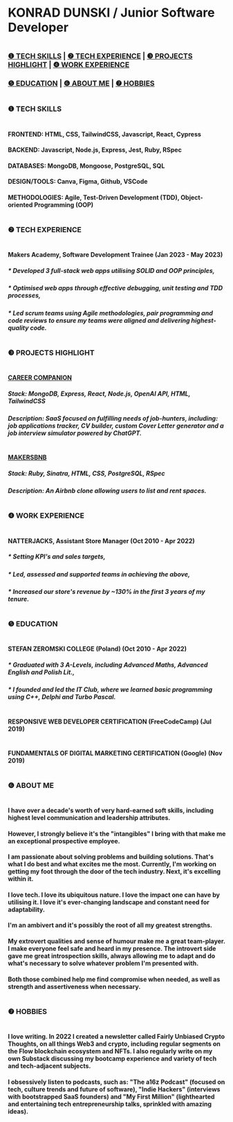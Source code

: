 # KONRAD DUNSKI / Junior Software Developer 

#

### [❶ TECH SKILLS](#tech-skills)  |  [❷ TECH EXPERIENCE](#tech-experience)  |  [❸ PROJECTS HIGHLIGHT](#projects-highlight)  |  [❹ WORK EXPERIENCE](#work-experience)
### [❺ EDUCATION](#education)  |  [❻ ABOUT ME](#about)  |  [❼ HOBBIES](#hobbies)

#
#

### <a name="tech-skills"></a> ❶ TECH SKILLS

#
#

#### **FRONTEND**:        HTML, CSS, TailwindCSS, Javascript, React, Cypress
#### **BACKEND**:         Javascript, Node.js, Express, Jest, Ruby, RSpec
#### **DATABASES**:       MongoDB, Mongoose, PostgreSQL, SQL
#### **DESIGN/TOOLS**:    Canva, Figma, Github, VSCode
#### **METHODOLOGIES**:   Agile, Test-Driven Development (TDD), Object-oriented Programming (OOP)

#
#

### <a name="tech-experience"></a> ❷ TECH EXPERIENCE

#
#

#### Makers Academy, Software Development Trainee (Jan 2023 - May 2023)
##### * Developed 3 full-stack web apps utilising SOLID and OOP principles,
##### * Optimised web apps through effective debugging, unit testing and TDD processes, 
##### * Led scrum teams using Agile methodologies, pair programming and code reviews to ensure my teams were aligned and delivering highest-quality code.

#
#

### <a name="projects-highlight"></a> ❸ PROJECTS HIGHLIGHT

#
#

#### [CAREER COMPANION](https://github.com/francescoGuglielmi/career_companion)

##### Stack: MongoDB, Express, React, Node.js, OpenAI API, HTML, TailwindCSS

##### Description: SaaS focused on fulfilling needs of job-hunters, including: job applications tracker, CV builder, custom Cover Letter generator and a job interview simulator powered by ChatGPT.

#

#### [MAKERSBNB](https://github.com/k-dun/Makers-bnb)

##### Stack: Ruby, Sinatra, HTML, CSS, PostgreSQL, RSpec

##### Description: An Airbnb clone allowing users to list and rent spaces.

#
#

### <a name="work-experience"></a> ❹ WORK EXPERIENCE

#
#

#### NATTERJACKS, Assistant Store Manager (Oct 2010 - Apr 2022)
##### * Setting KPI's and sales targets,
##### * Led, assessed and supported teams in achieving the above,
##### * Increased our store's revenue by ~130% in the first 3 years of my tenure.

#
#

### <a name="education"></a> ❺ EDUCATION

#
#

#### STEFAN ZEROMSKI COLLEGE (Poland) (Oct 2010 - Apr 2022)
##### * Graduated with 3 A-Levels, including Advanced Maths, Advanced English and Polish Lit.,
##### * I founded and led the IT Club, where we learned basic programming using C++, Delphi and Turbo Pascal.

#

#### RESPONSIVE WEB DEVELOPER CERTIFICATION (FreeCodeCamp) (Jul 2019)

#

#### FUNDAMENTALS OF DIGITAL MARKETING CERTIFICATION (Google) (Nov 2019)

#
#

### <a name="about"></a> ❻ ABOUT ME

#
#

#### I have over a decade's worth of very hard-earned soft skills, including highest level communication and leadership attributes.
#### However, I strongly believe it's the "intangibles" I bring with that make me an exceptional prospective employee.
#### I am passionate about solving problems and building solutions. That's what I do best and what excites me the most. Currently, I'm working on getting my foot through the door of the tech industry. Next, it's excelling within it.
#### I love tech. I love its ubiquitous nature. I love the impact one can have by utilising it. I love it's ever-changing landscape and constant need for adaptability.
#### I'm an ambivert and it's possibly the root of all my greatest strengths.
#### My extrovert qualities and sense of humour make me a great team-player. I make everyone feel safe and heard in my presence. The introvert side gave me great introspection skills, always allowing me to adapt and do what's necessary to solve whatever problem I'm presented with.
#### Both those combined help me find compromise when needed, as well as strength and assertiveness when necessary.

#
#

### <a name="hobbies"></a> ❼ HOBBIES

#
#

#### I love writing. In 2022 I created a newsletter called Fairly Unbiased Crypto Thoughts, on all things Web3 and crypto, including regular segments on the Flow blockchain ecosystem and NFTs. I also regularly write on my own Substack discussing my bootcamp experience and variety of tech and tech-adjacent subjects.
#### I obsessively listen to podcasts, such as: "The a16z Podcast" (focused on tech, culture trends and future of software), "Indie Hackers" (interviews with bootstrapped SaaS founders) and "My First Million" (lighthearted and entertaining tech entrepreneurship talks, sprinkled with amazing ideas).

#
#
